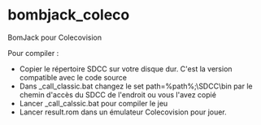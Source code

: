 # bombjack_coleco
BomJack pour Colecovision

Pour compiler :

  - Copier le répertoire SDCC sur votre disque dur. C'est la version compatible avec le code source
  - Dans _call_classic.bat changez le set path=%path%;\SDCC\bin par le chemin d'accès du SDCC de l'endroit ou vous l'avez copié
  - Lancer _call_calssic.bat pour compiler le jeu 
  - Lancer result.rom dans un émulateur Colecovision pour jouer.
